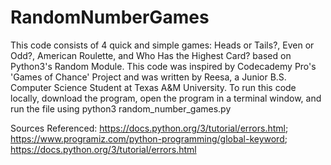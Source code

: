 # RandomNumberGames
This code consists of 4 quick and simple games: Heads or Tails?, Even or Odd?, American Roulette, and Who Has the Highest Card? based on Python3's Random Module.
This code was inspired by Codecademy Pro's 'Games of Chance' Project and was written by Reesa, a Junior B.S. Computer Science Student at Texas A&amp;M University.
To run this code locally, download the program, open the program in a terminal window, and run the file using python3 random_number_games.py

Sources Referenced:
https://docs.python.org/3/tutorial/errors.html;
https://www.programiz.com/python-programming/global-keyword;
https://docs.python.org/3/tutorial/errors.html
